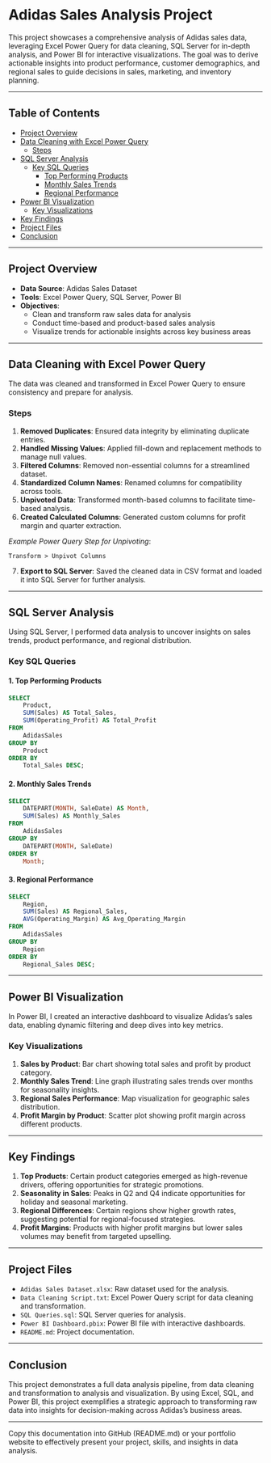 # Adidas Sales Analysis Project

This project showcases a comprehensive analysis of Adidas sales data, leveraging Excel Power Query for data cleaning, SQL Server for in-depth analysis, and Power BI for interactive visualizations. The goal was to derive actionable insights into product performance, customer demographics, and regional sales to guide decisions in sales, marketing, and inventory planning.

---

## Table of Contents

- [Project Overview](#project-overview)
- [Data Cleaning with Excel Power Query](#data-cleaning-with-excel-power-query)
  - [Steps](#steps)
- [SQL Server Analysis](#sql-server-analysis)
  - [Key SQL Queries](#key-sql-queries)
    - [Top Performing Products](#1-top-performing-products)
    - [Monthly Sales Trends](#2-monthly-sales-trends)
    - [Regional Performance](#3-regional-performance)
- [Power BI Visualization](#power-bi-visualization)
  - [Key Visualizations](#key-visualizations)
- [Key Findings](#key-findings)
- [Project Files](#project-files)
- [Conclusion](#conclusion)

---

## Project Overview

- **Data Source**: Adidas Sales Dataset
- **Tools**: Excel Power Query, SQL Server, Power BI
- **Objectives**:
  - Clean and transform raw sales data for analysis
  - Conduct time-based and product-based sales analysis
  - Visualize trends for actionable insights across key business areas

---

## Data Cleaning with Excel Power Query

The data was cleaned and transformed in Excel Power Query to ensure consistency and prepare for analysis.

### Steps
1. **Removed Duplicates**: Ensured data integrity by eliminating duplicate entries.
2. **Handled Missing Values**: Applied fill-down and replacement methods to manage null values.
3. **Filtered Columns**: Removed non-essential columns for a streamlined dataset.
4. **Standardized Column Names**: Renamed columns for compatibility across tools.
5. **Unpivoted Data**: Transformed month-based columns to facilitate time-based analysis.
6. **Created Calculated Columns**: Generated custom columns for profit margin and quarter extraction.

*Example Power Query Step for Unpivoting*:
   ```plaintext
   Transform > Unpivot Columns
   ```

7. **Export to SQL Server**: Saved the cleaned data in CSV format and loaded it into SQL Server for further analysis.

---

## SQL Server Analysis

Using SQL Server, I performed data analysis to uncover insights on sales trends, product performance, and regional distribution.

### Key SQL Queries

#### 1. Top Performing Products
   ```sql
   SELECT 
       Product,
       SUM(Sales) AS Total_Sales,
       SUM(Operating_Profit) AS Total_Profit
   FROM 
       AdidasSales
   GROUP BY 
       Product
   ORDER BY 
       Total_Sales DESC;
   ```

#### 2. Monthly Sales Trends
   ```sql
   SELECT 
       DATEPART(MONTH, SaleDate) AS Month,
       SUM(Sales) AS Monthly_Sales
   FROM 
       AdidasSales
   GROUP BY 
       DATEPART(MONTH, SaleDate)
   ORDER BY 
       Month;
   ```

#### 3. Regional Performance
   ```sql
   SELECT 
       Region,
       SUM(Sales) AS Regional_Sales,
       AVG(Operating_Margin) AS Avg_Operating_Margin
   FROM 
       AdidasSales
   GROUP BY 
       Region
   ORDER BY 
       Regional_Sales DESC;
   ```

---

## Power BI Visualization

In Power BI, I created an interactive dashboard to visualize Adidas’s sales data, enabling dynamic filtering and deep dives into key metrics.

### Key Visualizations

1. **Sales by Product**: Bar chart showing total sales and profit by product category.
2. **Monthly Sales Trend**: Line graph illustrating sales trends over months for seasonality insights.
3. **Regional Sales Performance**: Map visualization for geographic sales distribution.
4. **Profit Margin by Product**: Scatter plot showing profit margin across different products.

---

## Key Findings

1. **Top Products**: Certain product categories emerged as high-revenue drivers, offering opportunities for strategic promotions.
2. **Seasonality in Sales**: Peaks in Q2 and Q4 indicate opportunities for holiday and seasonal marketing.
3. **Regional Differences**: Certain regions show higher growth rates, suggesting potential for regional-focused strategies.
4. **Profit Margins**: Products with higher profit margins but lower sales volumes may benefit from targeted upselling.

---

## Project Files

- `Adidas Sales Dataset.xlsx`: Raw dataset used for the analysis.
- `Data Cleaning Script.txt`: Excel Power Query script for data cleaning and transformation.
- `SQL Queries.sql`: SQL Server queries for analysis.
- `Power BI Dashboard.pbix`: Power BI file with interactive dashboards.
- `README.md`: Project documentation.

---

## Conclusion

This project demonstrates a full data analysis pipeline, from data cleaning and transformation to analysis and visualization. By using Excel, SQL, and Power BI, this project exemplifies a strategic approach to transforming raw data into insights for decision-making across Adidas’s business areas.

---

Copy this documentation into GitHub (README.md) or your portfolio website to effectively present your project, skills, and insights in data analysis.
